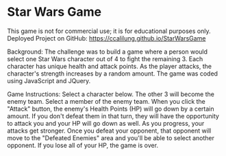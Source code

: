 # Star Wars Game

This game is not for commercial use; it is for educational purposes only.
Deployed Project on GitHub: https://ccalilung.github.io/StarWarsGame 

Background: The challenge was to build a game where a person would select one Star Wars character out of 4 to fight the remaining 3. Each character has unique health and attack points. As the player attacks, the character's strength increases by a random amount. The game was coded using JavaScript and JQuery.

Game Instructions: Select a character below. The other 3 will become the enemy team. Select a member of the enemy team. When
                    you click the "Attack" button, the enemy's Health Points (HP) will go down by a certain amount. If you
                    don't defeat them in that turn, they will have the opportunity to attack you and your HP will go down
                    as well. As you progress, your attacks get stronger. Once you defeat your opponent, that opponent will
                    move to the "Defeated Enemies" area and you'll be able to select another opponent. If you lose all of
                    your HP, the game is over.